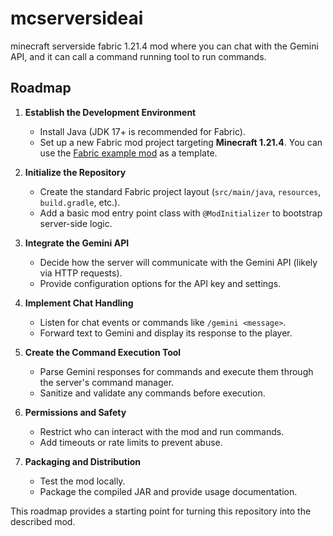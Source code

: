 # mcserversideai

minecraft serverside fabric 1.21.4 mod where you can chat with the Gemini API, and it can call a command running tool to run commands.

## Roadmap

1. **Establish the Development Environment**
   - Install Java (JDK 17+ is recommended for Fabric).
   - Set up a new Fabric mod project targeting **Minecraft 1.21.4**. You can use the [Fabric example mod](https://github.com/FabricMC/fabric-example-mod) as a template.

2. **Initialize the Repository**
   - Create the standard Fabric project layout (`src/main/java`, `resources`, `build.gradle`, etc.).
   - Add a basic mod entry point class with `@ModInitializer` to bootstrap server-side logic.

3. **Integrate the Gemini API**
   - Decide how the server will communicate with the Gemini API (likely via HTTP requests).
   - Provide configuration options for the API key and settings.

4. **Implement Chat Handling**
   - Listen for chat events or commands like `/gemini <message>`.
   - Forward text to Gemini and display its response to the player.

5. **Create the Command Execution Tool**
   - Parse Gemini responses for commands and execute them through the server's command manager.
   - Sanitize and validate any commands before execution.

6. **Permissions and Safety**
   - Restrict who can interact with the mod and run commands.
   - Add timeouts or rate limits to prevent abuse.

7. **Packaging and Distribution**
   - Test the mod locally.
   - Package the compiled JAR and provide usage documentation.

This roadmap provides a starting point for turning this repository into the described mod.

